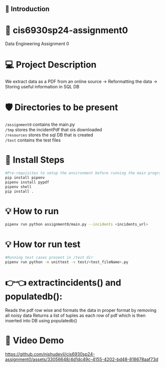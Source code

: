 ## 🔰 Introduction

# 🌲 cis6930sp24-assignment0
Data Engineering Assignment 0

# 💻 Project Description
We extract data as a PDF from an online source -> Reformatting the data -> Storing useful information in SQL DB

# 🛡️ Directories to be present
`/assignment0` contains the main.py <br/>
`/tmp` stores the incidentPdf that ois downloaded <br/>
`/resources` stores the sql DB that is created <br/>
`/test` contains the test files

# 🐧 Install Steps
```bash
#Pre-requisites to setup the environment before running the main program
pip install pipenv 
pipenv install pypdf 
pipenv shell
pip install .
```
# 💡 How to run
```bash
pipenv run python assignment0/main.py --incidents <incidents_url>
```

# 💡 How tor run test
```bash
#Running test cases present in /test dir
pipenv run python -m unittest -v test/<test_fileName>.py
```

# 👉👈 extractincidents() and populatedb():
Reads the pdf row wise and formats the data in proper format by removing all noisy data
Returns a list of tuples as each row of pdf which is then inserted into DB using populatedb() 

# 🔑 Video Demo


https://github.com/nishudevil/cis6930sp24-assignment0/assets/33056648/4d1dc49c-4155-4202-bd48-818678aaf73d

